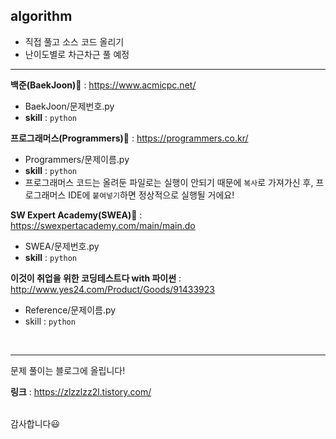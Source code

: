 ## algorithm

- 직접 풀고 소스 코드 올리기
- 난이도별로 차근차근 풀 예정

---

**백준(BaekJoon)📁** : https://www.acmicpc.net/
<br>

- BaekJoon/문제번호.py
- **skill** : `python`
  <br>

**프로그래머스(Programmers)📁** : https://programmers.co.kr/
<br>

- Programmers/문제이름.py
- **skill** : `python`
- 프로그래머스 코드는 올려둔 파일로는 실행이 안되기 때문에 `복사`로 가져가신 후, 프로그래머스 IDE에 `붙여넣기`하면 정상적으로 실행될 거에요!
  <br>

**SW Expert Academy(SWEA)📁** : https://swexpertacademy.com/main/main.do

- SWEA/문제번호.py
- **skill** : `python`
  <br>

**이것이 취업을 위한 코딩테스트다 with 파이썬** : http://www.yes24.com/Product/Goods/91433923

- Reference/문제이름.py
- skill : `python`
<br>

---

문제 풀이는 블로그에 올립니다!

**링크** : https://zlzzlzz2l.tistory.com/

<br>
감사합니다😃

